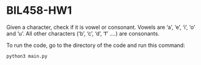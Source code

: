 # BIL458-HW1

Given a character, check if it is vowel or consonant. Vowels are ‘a’, ‘e’, ‘i’, ‘o’ and ‘u’. All other characters (‘b’, ‘c’, ‘d’, ‘f’ ….) are consonants.

To run the code, go to the directory of the code and run this command:

```
python3 main.py
```
